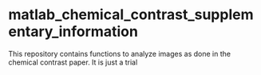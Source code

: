 # matlab_chemical_contrast_supplementary_information
This repository contains functions to analyze images as done in the chemical contrast paper. It is just a trial
